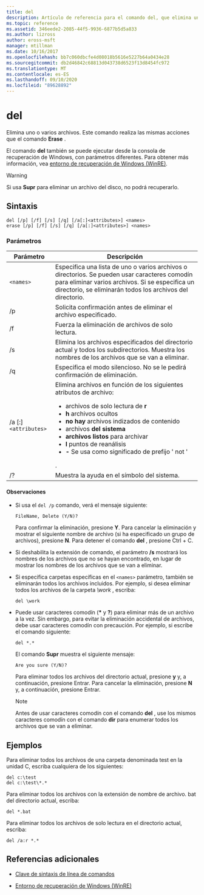 ```yaml
---
title: del
description: Artículo de referencia para el comando del, que elimina uno o varios archivos.
ms.topic: reference
ms.assetid: 346eede2-2085-44f5-9936-6877b5d5a833
ms.author: lizross
author: eross-msft
manager: mtillman
ms.date: 10/16/2017
ms.openlocfilehash: bb7c060dbcfe4d08018b5616e5227b64a0434e28
ms.sourcegitcommit: db2d46842c68813d043738d6523f13d8454fc972
ms.translationtype: MT
ms.contentlocale: es-ES
ms.lasthandoff: 09/10/2020
ms.locfileid: "89628892"
---
```

# <a name="del"></a>del

Elimina uno o varios archivos. Este comando realiza las mismas acciones que el comando **Erase** .

El comando **del** también se puede ejecutar desde la consola de recuperación de Windows, con parámetros diferentes. Para obtener más información, vea [entorno de recuperación de Windows (WinRE)](/windows-hardware/manufacture/desktop/windows-recovery-environment--windows-re--technical-reference).

> [!WARNING]
> Si usa **Supr** para eliminar un archivo del disco, no podrá recuperarlo.

## <a name="syntax"></a>Sintaxis

```
del [/p] [/f] [/s] [/q] [/a[:]<attributes>] <names>
erase [/p] [/f] [/s] [/q] [/a[:]<attributes>] <names>
```

### <a name="parameters"></a>Parámetros

| Parámetro | Descripción |
| --------- | ----------- |
| `<names>` | Especifica una lista de uno o varios archivos o directorios. Se pueden usar caracteres comodín para eliminar varios archivos. Si se especifica un directorio, se eliminarán todos los archivos del directorio. |
| /p | Solicita confirmación antes de eliminar el archivo especificado. |
| /f | Fuerza la eliminación de archivos de solo lectura. |
| /s | Elimina los archivos especificados del directorio actual y todos los subdirectorios. Muestra los nombres de los archivos que se van a eliminar. |
| /q | Especifica el modo silencioso. No se le pedirá confirmación de eliminación. |
| /a [:]`<attributes>` | Elimina archivos en función de los siguientes atributos de archivo:<ul><li>archivos de solo lectura de **r**</li><li>**h** archivos ocultos</li><li>**no hay** archivos indizados de contenido</li><li>archivos **del sistema**</li><li>**archivos listos** para archivar</li><li>**l** puntos de reanálisis</li><li>**-** Se usa como significado de prefijo ' not '</li></ul>. |
| /? | Muestra la ayuda en el símbolo del sistema. |

#### <a name="remarks"></a>Observaciones

- Si usa el `del /p` comando, verá el mensaje siguiente:

    `FileName, Delete (Y/N)?`

    Para confirmar la eliminación, presione **Y**. Para cancelar la eliminación y mostrar el siguiente nombre de archivo (si ha especificado un grupo de archivos), presione **N**. Para detener el comando **del** , presione Ctrl + C.

- Si deshabilita la extensión de comando, el parámetro **/s** mostrará los nombres de los archivos que no se hayan encontrado, en lugar de mostrar los nombres de los archivos que se van a eliminar.

- Si especifica carpetas específicas en el `<names>` parámetro, también se eliminarán todos los archivos incluidos. Por ejemplo, si desea eliminar todos los archivos de la carpeta *\work* , escriba:

  ```
  del \work
  ```

- Puede usar caracteres comodín (**&#42;** y **?**) para eliminar más de un archivo a la vez. Sin embargo, para evitar la eliminación accidental de archivos, debe usar caracteres comodín con precaución. Por ejemplo, si escribe el comando siguiente:

  ```
  del *.*
  ```

  El comando **Supr** muestra el siguiente mensaje:

  `Are you sure (Y/N)?`

  Para eliminar todos los archivos del directorio actual, presione **y** y, a continuación, presione Entrar. Para cancelar la eliminación, presione **N** y, a continuación, presione Entrar.

  > [!NOTE]
  > Antes de usar caracteres comodín con el comando **del** , use los mismos caracteres comodín con el comando **dir** para enumerar todos los archivos que se van a eliminar.

## <a name="examples"></a>Ejemplos

Para eliminar todos los archivos de una carpeta denominada test en la unidad C, escriba cualquiera de los siguientes:

```
del c:\test
del c:\test\*.*
```

Para eliminar todos los archivos con la extensión de nombre de archivo. bat del directorio actual, escriba:

```
del *.bat
```

Para eliminar todos los archivos de solo lectura en el directorio actual, escriba:

```
del /a:r *.*
```

## <a name="additional-references"></a>Referencias adicionales

- [Clave de sintaxis de línea de comandos](command-line-syntax-key.md)

- [Entorno de recuperación de Windows (WinRE)](/windows-hardware/manufacture/desktop/windows-recovery-environment--windows-re--technical-reference)

